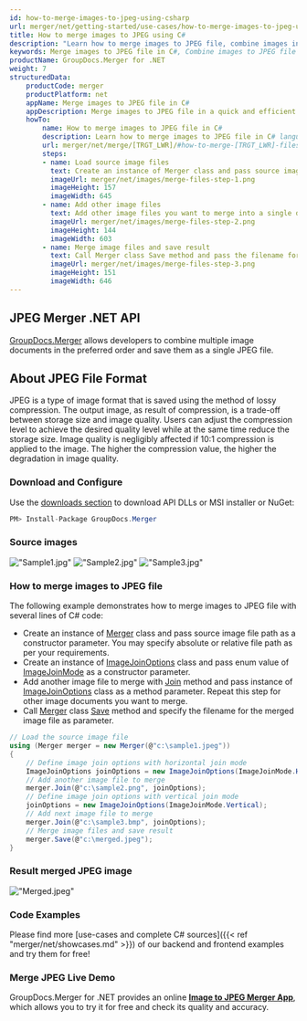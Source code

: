 ```yaml
---
id: how-to-merge-images-to-jpeg-using-csharp
url: merger/net/getting-started/use-cases/how-to-merge-images-to-jpeg-using-csharp
title: How to merge images to JPEG using C#
description: "Learn how to merge images to JPEG file, combine images into one JPEG file programmatically in C# language using GroupDocs.Merger for .NET library."
keywords: Merge images to JPEG file in C#, Combine images to JPEG file programmatically
productName: GroupDocs.Merger for .NET
weight: 7
structuredData:
    productCode: merger
    productPlatform: net
    appName: Merge images to JPEG file in C#
    appDescription: Merge images to JPEG file in a quick and efficient way using C# language and GroupDocs.Merger for .NET API, without the use of any third-party software like Microsoft or Open Office.
    howTo:
        name: How to merge images to JPEG file in C# 
        description: Learn how to merge images to JPEG file in C# language and GroupDocs.Merger for .NET API, without the use of any third-party software like Microsoft or Open Office.
        url: merger/net/merge/[TRGT_LWR]/#how-to-merge-[TRGT_LWR]-files-in-c
        steps:
        - name: Load source image files 
          text: Create an instance of Merger class and pass source image file path as a constructor parameter. You may specify absolute or relative file path as per your requirements. 
          imageUrl: merger/net/images/merge-files-step-1.png
          imageHeight: 157
          imageWidth: 645
        - name: Add other image files
          text: Add other image files you want to merge into a single document with Join method of Merger class.
          imageUrl: merger/net/images/merge-files-step-2.png
          imageHeight: 144
          imageWidth: 603
        - name: Merge image files and save result 
          text: Call Merger class Save method and pass the filename for the resultant image file as parameter.
          imageUrl: merger/net/images/merge-files-step-3.png
          imageHeight: 151
          imageWidth: 646
---
```


## JPEG Merger .NET API

[GroupDocs.Merger](https://products.groupdocs.com/merger/net) allows developers to combine multiple image documents in the preferred order and save them as a single JPEG file.

## About JPEG File Format

JPEG is a type of image format that is saved using the method of lossy compression. The output image, as result of compression, is a trade-off between storage size and image quality. Users can adjust the compression level to achieve the desired quality level while at the same time reduce the storage size. Image quality is negligibly affected if 10:1 compression is applied to the image. The higher the compression value, the higher the degradation in image quality.

### Download and Configure

Use the [downloads section](https://downloads.groupdocs.com/merger/net) to download API DLLs or MSI installer or NuGet:
```csharp
PM> Install-Package GroupDocs.Merger
```

### Source images

!["Sample1.jpg"](/merger/net/images/jpg/sample1.jpg)
!["Sample2.jpg"](/merger/net/images/jpg/sample2.jpg)
!["Sample3.jpg"](/merger/net/images/jpg/sample3.jpg)

### How to merge images to JPEG file

The following example demonstrates how to merge images to JPEG file with several lines of C# code:

* Create an instance of [Merger](https://reference.groupdocs.com/merger/net/groupdocs.merger/merger) class and pass source image file path as a constructor parameter. You may specify absolute or relative file path as per your requirements.
* Create an instance of [ImageJoinOptions](https://reference.groupdocs.com/merger/net/groupdocs.merger.domain.options/imagejoinoptions) class and pass enum value of [ImageJoinMode](https://reference.groupdocs.com/merger/net/groupdocs.merger.domain.options/imagejoinmode) as a constructor parameter.
* Add another image file to merge with [Join](https://reference.groupdocs.com/merger/net/groupdocs.merger/merger/join) method and pass instance of [ImageJoinOptions](https://reference.groupdocs.com/merger/net/groupdocs.merger.domain.options/imagejoinoptions) class as a method parameter. Repeat this step for other image documents you want to merge.
* Call [Merger](https://reference.groupdocs.com/merger/net/groupdocs.merger/merger) class [Save](https://reference.groupdocs.com/merger/net/groupdocs.merger/merger/save) method and specify the filename for the merged image file as parameter.

```csharp
// Load the source image file
using (Merger merger = new Merger(@"c:\sample1.jpeg"))
{
    // Define image join options with horizontal join mode
    ImageJoinOptions joinOptions = new ImageJoinOptions(ImageJoinMode.Horizontal);
    // Add another image file to merge
    merger.Join(@"c:\sample2.png", joinOptions);
    // Define image join options with vertical join mode
    joinOptions = new ImageJoinOptions(ImageJoinMode.Vertical);
    // Add next image file to merge
    merger.Join(@"c:\sample3.bmp", joinOptions);
    // Merge image files and save result
    merger.Save(@"c:\merged.jpeg");
}
```

### Result merged JPEG image

!["Merged.jpeg"](/merger/net/images/jpg/merged_grid.jpg)

### Code Examples

Please find more [use-cases and complete C# sources]({{< ref "merger/net/showcases.md" >}}) of our backend and frontend examples and try them for free!

### Merge JPEG Live Demo

GroupDocs.Merger for .NET provides an online [**Image to JPEG Merger App**](https://products.groupdocs.app/merger/image-to-jpeg), which allows you to try it for free and check its quality and accuracy.